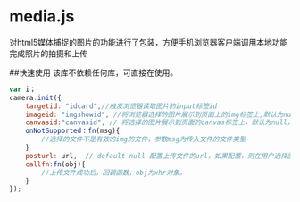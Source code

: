 # media.js

对html5媒体捕捉的图片的功能进行了包装，方便手机浏览器客户端调用本地功能完成照片的拍摄和上传

##快速使用
该库不依赖任何库，可直接在使用。
```js
var i；
camera.init({
    targetid: "idcard",//触发浏览器读取图片的input标签id 
	imageid: "imgshowid", //将浏览器选择的图片展示到页面上的img标签上,默认为null，即不展示选择的图片
	canvasid:"canvasid", // 将选择的图片展示到页面的canvas标签上，默认为null，不展示图片。
    onNotSupported：fn(msg){
    	//选择的文件不是有效的img的文件，参数msg为传入文件的文件类型
    }
	posturl: url,  // default null 配置上传文件的url，如果配置，则在用户选择图片后，主动将图片上传到后台
	callfn:fn(obj){
		//上传文件成功后，回调函数，obj为xhr对象。
	}
});
```

